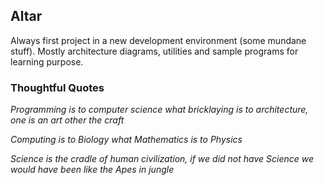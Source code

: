 ## Altar
Always first project in a new development environment (some mundane stuff). Mostly architecture diagrams, utilities and sample programs for learning purpose.

### Thoughtful Quotes
*Programming is to computer science what bricklaying is to architecture, one is an art other the craft*

*Computing is to Biology what Mathematics is to Physics*

*Science is the cradle of human civilization, if we did not have Science we would have been like the Apes in jungle*